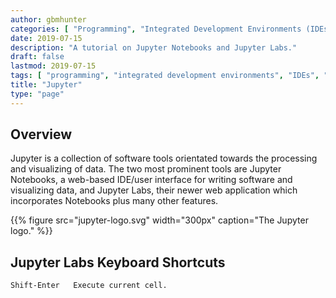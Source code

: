 ```yaml
---
author: gbmhunter
categories: [ "Programming", "Integrated Development Environments (IDEs)" ]
date: 2019-07-15
description: "A tutorial on Jupyter Notebooks and Jupyter Labs."
draft: false
lastmod: 2019-07-15
tags: [ "programming", "integrated development environments", "IDEs", "Jupyter", "notebooks", "Jupyter Labs" ]
title: "Jupyter"
type: "page"
---
```


## Overview

Jupyter is a collection of software tools orientated towards the processing and visualizing of data. The two most prominent tools are Jupyter Notebooks, a web-based IDE/user interface for writing software and visualizing data, and Jupyter Labs, their newer web application which incorporates Notebooks plus many other features.

{{% figure src="jupyter-logo.svg" width="300px" caption="The Jupyter logo." %}}

## Jupyter Labs Keyboard Shortcuts

```
Shift-Enter   Execute current cell.
```